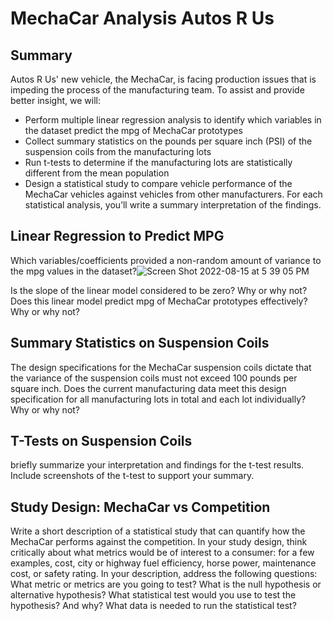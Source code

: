 # MechaCar Analysis Autos R Us
## Summary  
Autos R Us' new vehicle, the MechaCar, is facing production issues that is impeding the process of the manufacturing team. To assist and provide better insight, we will:
- Perform multiple linear regression analysis to identify which variables in the dataset predict the mpg of MechaCar prototypes
- Collect summary statistics on the pounds per square inch (PSI) of the suspension coils from the manufacturing lots
- Run t-tests to determine if the manufacturing lots are statistically different from the mean population
- Design a statistical study to compare vehicle performance of the MechaCar vehicles against vehicles from other manufacturers. For each statistical analysis, you’ll write a summary interpretation of the findings.   

## Linear Regression to Predict MPG  
Which variables/coefficients provided a non-random amount of variance to the mpg values in the dataset?![Screen Shot 2022-08-15 at 5 39 05 PM](https://user-images.githubusercontent.com/103051630/184719539-eeb238b8-5262-4ee4-94c5-c43703ad81e5.png)

Is the slope of the linear model considered to be zero? Why or why not?
Does this linear model predict mpg of MechaCar prototypes effectively? Why or why not?


## Summary Statistics on Suspension Coils  
The design specifications for the MechaCar suspension coils dictate that the variance of the suspension coils must not exceed 100 pounds per square inch. Does the current manufacturing data meet this design specification for all manufacturing lots in total and each lot individually? Why or why not?  

## T-Tests on Suspension Coils  
briefly summarize your interpretation and findings for the t-test results. Include screenshots of the t-test to support your summary.  

## Study Design: MechaCar vs Competition  
Write a short description of a statistical study that can quantify how the MechaCar performs against the competition. In your study design, think critically about what metrics would be of interest to a consumer: for a few examples, cost, city or highway fuel efficiency, horse power, maintenance cost, or safety rating.
In your description, address the following questions:
What metric or metrics are you going to test?
What is the null hypothesis or alternative hypothesis?
What statistical test would you use to test the hypothesis? And why?
What data is needed to run the statistical test?
